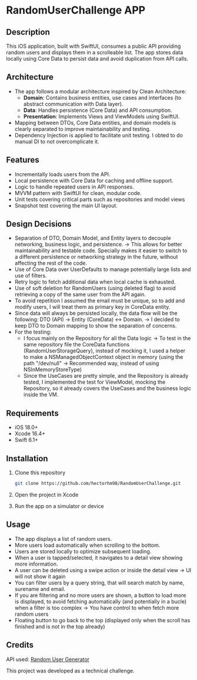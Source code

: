 # RandomUserChallenge APP

## Description

This iOS application, built with SwiftUI, consumes a public API providing random users and displays them in a scrolleable list. The app stores data locally using Core Data to persist data and avoid duplication from API calls.


## Architecture

- The app follows a modular architecture inspired by Clean Architecture:
  - **Domain**: Contains business entities, use cases and interfaces (to abstract communication with Data layer).
  - **Data**: Handles persistence (Core Data) and API consumption.
  - **Presentation**: Implements Views and ViewModels using SwiftUI.
- Mapping between DTOs, Core Data entities, and domain models is clearly separated to improve maintainability and testing.
- Dependency Injection is applied to facilitate unit testing. I obted to do manual DI to not overcomplicate it.


## Features

- Incrementally loads users from the API.
- Local persistence with Core Data for caching and offline support.
- Logic to handle repeated users in API responses.
- MVVM pattern with SwiftUI for clean, modular code.
- Unit tests covering critical parts such as repositories and model views
- Snapshot test covering the main UI layout.


## Design Decisions

- Separation of DTO, Domain Model, and Entity layers to decouple networking, business logic, and persistence.
        -> This allows for better maintainability and testable code. Specially makes it easier to switch to a different persistence or networking strategy in the future, without affecting the rest of the code.
- Use of Core Data over UserDefaults to manage potentially large lists and use of filters.
- Retry logic to fetch additional data when local cache is exhausted.
- Use of soft deletion for RandomUsers (using deleted flag) to avoid retrieving a copy of the same user from the API again.
- To avoid repetition I assumed the email must be unique, so to add and modify users, I will treat them as primary key in CoreData entity.
- Since data will always be persisted locally, the data flow will be the following: DTO (API) -> Entity (CoreData) <-> Domain.
        -> I decided to keep DTO to Domain mapping to show the separation of concerns.
- For the testing:
   - I focus mainly on the Repository for all the Data logic -> To test in the same repository file the CoreData functions (RandomUserStorageQuery), instead of mocking it, I used a helper to make a NSManagedObjectContext object in memory (using the path "/dev/null" -> Recommended way, instead of using NSInMemoryStoreType)
   - Since the UseCases are pretty simple, and the Repository is already tested, I implemented the test for ViewModel, mocking the Repository, so it already covers the UseCases and the business logic inside the VM.


## Requirements

- iOS 18.0+
- Xcode 16.4+
- Swift 6.1+


## Installation

1. Clone this repository
   ```bash
   git clone https://github.com/hectorhm98/RandomUserChallenge.git

2. Open the project in Xcode

3. Run the app on a simulator or device


## Usage

- The app displays a list of random users.
- More users load automatically when scrolling to the bottom.
- Users are stored locally to optimize subsequent loading.
- When a user is tapped/selected, it navigates to a detail view showing more information.
- A user can be deleted using a swipe action or inside the detail view -> UI will not show it again
- You can filter users by a query string, that will search match by name, surename and email.
- If you are filtering and no more users are shown, a button to load more is displayed, to avoid fetching automatically (and potentially in a bucle) when a filter is too complex -> You have control to when fetch more random users
- Floating button to go back to the top (displayed only when the scroll has finished and is not in the top already)


## Credits
API used: [Random User Generator](https://randomuser.me/)

This project was developed as a technical challenge.
